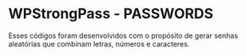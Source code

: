 # WPStrongPass - PASSWORDS

Esses códigos foram desenvolvidos com o propósito de gerar senhas aleatórias que combinam letras, números e caracteres.
